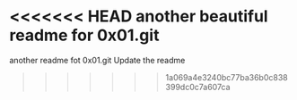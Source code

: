 <<<<<<< HEAD
another beautiful readme for 0x01.git
=======
another readme fot 0x01.git
Update the readme
>>>>>>> 1a069a4e3240bc77ba36b0c838399dc0c7a607ca
